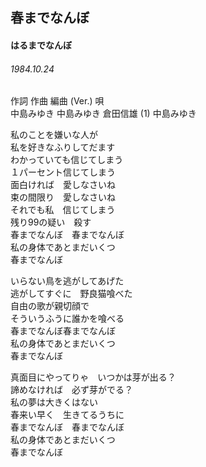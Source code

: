 ## 春までなんぼ
#### はるまでなんぼ
###### 1984.10.24

作詞         作曲         編曲 (Ver.)    唄   
中島みゆき   中島みゆき   倉田信雄 (1)   中島みゆき   


私のことを嫌いな人が   
私を好きなふりしてだます   
わかっていても信じてしまう   
１パーセント信じてしまう   
面白ければ　愛しなさいね   
束の間限り　愛しなさいね   
それでも私　信じてしまう   
残り99の疑い　殺す   
春までなんぼ　春までなんぼ   
私の身体であとまだいくつ   
春までなんぼ   
   
いらない鳥を逃がしてあげた   
逃がしてすぐに　野良猫喰べた   
自由の歌が親切顔で   
そういうふうに誰かを喰べる   
春までなんぼ春までなんぼ   
私の身体であとまだいくつ   
春までなんぼ   
   
真面目にやってりゃ　いつかは芽が出る？   
諦めなければ　必ず芽がでる？   
私の夢は大きくはない   
春来い早く　生きてるうちに   
春までなんぼ　春までなんぼ   
私の身体であとまだいくつ   
春までなんぼ   